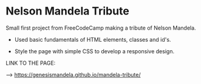 # Nelson Mandela Tribute


Small first project from FreeCodeCamp making a tribute of Nelson Mandela.

- Used basic fundamentals of HTML elements, classes and id's.

- Style the page with simple CSS to develop a responsive design.


LINK TO THE PAGE:

--> https://genesismandela.github.io/mandela-tribute/
